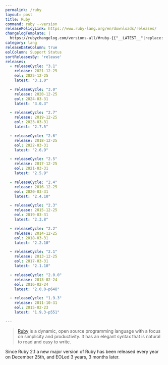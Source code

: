 ```yaml
---
permalink: /ruby
layout: post
title: Ruby
command: ruby --version
releasePolicyLink: https://www.ruby-lang.org/en/downloads/releases/
changelogTemplate: |
  https://rubychangelog.com/versions-all/#ruby-{{"__LATEST__"|replace:'.',''}}
category: lang
releaseDateColumn: true
eolColumn: Support Status
sortReleasesBy: 'release'
releases:
  - releaseCycle: "3.1"
    release: 2021-12-25
    eol: 2025-12-25
    latest: "3.1.0"

  - releaseCycle: "3.0"
    release: 2020-12-25
    eol: 2024-03-31
    latest: "3.0.3"

  - releaseCycle: "2.7"
    release: 2019-12-25
    eol: 2023-03-31
    latest: "2.7.5"

  - releaseCycle: "2.6"
    release: 2018-12-25
    eol: 2022-03-31
    latest: "2.6.9"

  - releaseCycle: "2.5"
    release: 2017-12-25
    eol: 2021-03-31
    latest: "2.5.9"

  - releaseCycle: "2.4"
    release: 2016-12-25
    eol: 2020-03-31
    latest: "2.4.10"

  - releaseCycle: "2.3"
    release: 2015-12-25
    eol: 2019-03-31
    latest: "2.3.8"

  - releaseCycle: "2.2"
    release: 2014-12-25
    eol: 2018-03-31
    latest: "2.2.10"

  - releaseCycle: "2.1"
    release: 2013-12-25
    eol: 2017-03-31
    latest: "2.1.10"

  - releaseCycle: "2.0.0"
    release: 2013-02-24
    eol: 2016-02-24
    latest: "2.0.0-p648"

  - releaseCycle: "1.9.3"
    release: 2011-10-31
    eol: 2015-02-23
    latest: "1.9.3-p551"

---
```


> [Ruby](https://www.ruby-lang.org/) is a dynamic, open source programming language with a focus on simplicity and productivity. It has an elegant syntax that is natural to read and easy to write.

Since Ruby 2.1 a new major version of Ruby has been released every year on December 25th, and EOLed 3 years, 3 months later.
